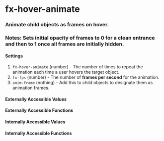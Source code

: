 # fx-hover-animate

### Animate child objects as frames on hover.

### Notes: Sets initial opacity of frames to 0 for a clean entrance and then to 1 once all frames are initially hidden.


#### Settings

1. `fx-hover-animate` (number) - The number of times to repeat the animation each time a user hovers the target object.
1. `fx-fps` (number) - The number of **frames per second** for the animation.
1. `anim-frame` (nothing) - Add this to child objects to designate them as animation frames.


#### Externally Accessible Values



#### Externally Accessible Functions



#### Internally Accessible Values



#### Internally Accessible Functions


